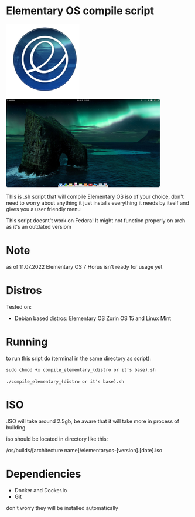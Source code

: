 # Elementary OS compile script
<img src=https://github.com/HackZy01/Elementary-OS-compile-script/blob/main/images/eOS_6.1_logo.png  width="200" height="201">  <img src=https://github.com/HackZy01/Elementary-OS-compile-script/blob/main/images/desktop.png  width="420" height="240"> 


This is .sh script that will compile Elementary OS iso of your choice, don't need to worry about anything it just installs everything it needs by itself and gives you a user friendly menu

This script doesnt't work on Fedora! It might not function properly on arch as it's an outdated versiom

# Note
as of 11.07.2022 Elementary OS 7 Horus isn't ready for usage yet

# Distros
Tested on:

- Debian based distros: Elementary OS Zorin OS 15 and Linux Mint

# Running
to run this sript do (terminal in the same directory as script):

```
sudo chmod +x compile_elementary_(distro or it's base).sh

./compile_elementary_(distro or it's base).sh
```


# ISO
.ISO will take around 2.5gb, be aware that it will take more in process of building.

iso should be located in directory like this:

/os/builds/[architecture name]/elementaryos-[version].[date].iso
    
# Dependiencies

- Docker and Docker.io
- Git

don't worry they will be installed automatically
